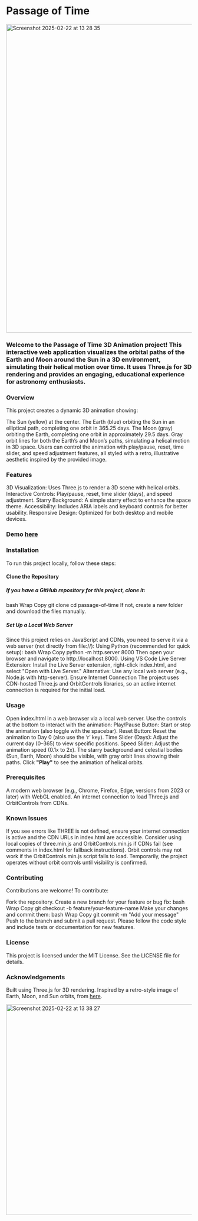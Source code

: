# Passage of Time

<img width="835" alt="Screenshot 2025-02-22 at 13 28 35" src="https://github.com/user-attachments/assets/5e49c50b-baff-469a-863f-86d2afd452c0" />





### Welcome to the Passage of Time 3D Animation project! This interactive web application visualizes the orbital paths of the Earth and Moon around the Sun in a 3D environment, simulating their helical motion over time. It uses Three.js for 3D rendering and provides an engaging, educational experience for astronomy enthusiasts.

### Overview
This project creates a dynamic 3D animation showing:

The Sun (yellow) at the center.
The Earth (blue) orbiting the Sun in an elliptical path, completing one orbit in 365.25 days.
The Moon (gray) orbiting the Earth, completing one orbit in approximately 29.5 days.
Gray orbit lines for both the Earth’s and Moon’s paths, simulating a helical motion in 3D space.
Users can control the animation with play/pause, reset, time slider, and speed adjustment features, all styled with a retro, illustrative aesthetic inspired by the provided image.

### Features
3D Visualization: Uses Three.js to render a 3D scene with helical orbits.
Interactive Controls: Play/pause, reset, time slider (days), and speed adjustment.
Starry Background: A simple starry effect to enhance the space theme.
Accessibility: Includes ARIA labels and keyboard controls for better usability.
Responsive Design: Optimized for both desktop and mobile devices.

### Demo [here](https://edisedis777.github.io/passage-of-time/)

### Installation
To run this project locally, follow these steps:

#### Clone the Repository
##### If you have a GitHub repository for this project, clone it:
bash
Wrap
Copy
git clone <repository-url>
cd passage-of-time
If not, create a new folder and download the files manually.

##### Set Up a Local Web Server
Since this project relies on JavaScript and CDNs, you need to serve it via a web server (not directly from file://):
Using Python (recommended for quick setup):
bash
Wrap
Copy
python -m http.server 8000
Then open your browser and navigate to http://localhost:8000.
Using VS Code Live Server Extension: Install the Live Server extension, right-click index.html, and select "Open with Live Server."
Alternative: Use any local web server (e.g., Node.js with http-server).
Ensure Internet Connection
The project uses CDN-hosted Three.js and OrbitControls libraries, so an active internet connection is required for the initial load.

### Usage
Open index.html in a web browser via a local web server.
Use the controls at the bottom to interact with the animation:
Play/Pause Button: Start or stop the animation (also toggle with the spacebar).
Reset Button: Reset the animation to Day 0 (also use the ‘r’ key).
Time Slider (Days): Adjust the current day (0–365) to view specific positions.
Speed Slider: Adjust the animation speed (0.1x to 2x).
The starry background and celestial bodies (Sun, Earth, Moon) should be visible, with gray orbit lines showing their paths. 
Click **"Play"** to see the animation of helical orbits.

### Prerequisites
A modern web browser (e.g., Chrome, Firefox, Edge, versions from 2023 or later) with WebGL enabled.
An internet connection to load Three.js and OrbitControls from CDNs.

### Known Issues
If you see errors like THREE is not defined, ensure your internet connection is active and the CDN URLs in index.html are accessible. 
Consider using local copies of three.min.js and OrbitControls.min.js if CDNs fail (see comments in index.html for fallback instructions).
Orbit controls may not work if the OrbitControls.min.js script fails to load. Temporarily, the project operates without orbit controls until visibility is confirmed.

### Contributing
Contributions are welcome! To contribute:

Fork the repository.
Create a new branch for your feature or bug fix:
bash
Wrap
Copy
git checkout -b feature/your-feature-name
Make your changes and commit them:
bash
Wrap
Copy
git commit -m "Add your message"
Push to the branch and submit a pull request.
Please follow the code style and include tests or documentation for new features.


### License
This project is licensed under the MIT License. See the LICENSE file for details.

### Acknowledgements
Built using Three.js for 3D rendering.
Inspired by a retro-style image of Earth, Moon, and Sun orbits, from [here](https://archive.org/details/yousciencescienc00bran/page/172/mode/1up).

<img width="570" alt="Screenshot 2025-02-22 at 13 38 27" src="https://github.com/user-attachments/assets/fa469fe3-e2e3-4aa1-b2d7-5cb644da39dd" />
